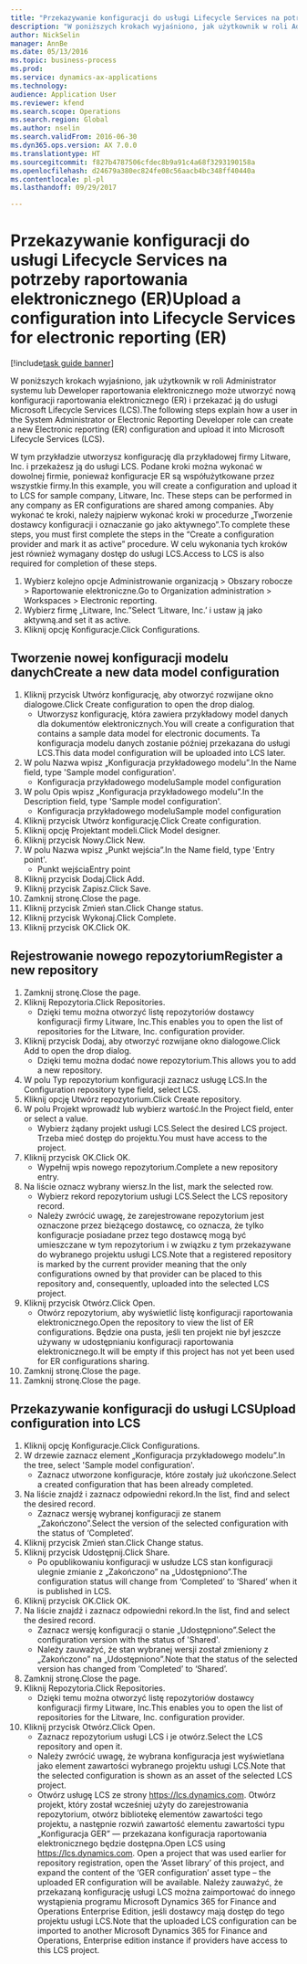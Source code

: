 ```yaml
--- 
title: "Przekazywanie konfiguracji do usługi Lifecycle Services na potrzeby raportowania elektronicznego (ER)"
description: "W poniższych krokach wyjaśniono, jak użytkownik w roli Administrator systemu lub Deweloper raportowania elektronicznego może utworzyć nową konfiguracji raportowania elektronicznego (ER) i przekazać ją do usługi Microsoft Lifecycle Services (LCS)."
author: NickSelin
manager: AnnBe
ms.date: 05/13/2016
ms.topic: business-process
ms.prod: 
ms.service: dynamics-ax-applications
ms.technology: 
audience: Application User
ms.reviewer: kfend
ms.search.scope: Operations
ms.search.region: Global
ms.author: nselin
ms.search.validFrom: 2016-06-30
ms.dyn365.ops.version: AX 7.0.0
ms.translationtype: HT
ms.sourcegitcommit: f827b4787506cfdec8b9a91c4a68f3293190158a
ms.openlocfilehash: d24679a380ec824fe08c56aacb4bc348ff40440a
ms.contentlocale: pl-pl
ms.lasthandoff: 09/29/2017

---
```

# <a name="upload-a-configuration-into-lifecycle-services-for-electronic-reporting-er"></a><span data-ttu-id="caeba-103">Przekazywanie konfiguracji do usługi Lifecycle Services na potrzeby raportowania elektronicznego (ER)</span><span class="sxs-lookup"><span data-stu-id="caeba-103">Upload a configuration into Lifecycle Services for electronic reporting (ER)</span></span>

[!include[task guide banner](../../includes/task-guide-banner.md)]

<span data-ttu-id="caeba-104">W poniższych krokach wyjaśniono, jak użytkownik w roli Administrator systemu lub Deweloper raportowania elektronicznego może utworzyć nową konfiguracji raportowania elektronicznego (ER) i przekazać ją do usługi Microsoft Lifecycle Services (LCS).</span><span class="sxs-lookup"><span data-stu-id="caeba-104">The following steps explain how a user in the System Administrator or Electronic Reporting Developer role can create a new Electronic reporting (ER) configuration and upload it into Microsoft Lifecycle Services (LCS).</span></span>

<span data-ttu-id="caeba-105">W tym przykładzie utworzysz konfigurację dla przykładowej firmy Litware, Inc. i przekażesz ją do usługi LCS. Podane kroki można wykonać w dowolnej firmie, ponieważ konfiguracje ER są współużytkowane przez wszystkie firmy.</span><span class="sxs-lookup"><span data-stu-id="caeba-105">In this example, you will create a configuration and upload it to LCS for sample company, Litware, Inc. These steps can be performed in any company as ER configurations are shared among companies.</span></span> <span data-ttu-id="caeba-106">Aby wykonać te kroki, należy najpierw wykonać kroki w procedurze „Tworzenie dostawcy konfiguracji i oznaczanie go jako aktywnego”.</span><span class="sxs-lookup"><span data-stu-id="caeba-106">To complete these steps, you must first complete the steps in the “Create a configuration provider and mark it as active” procedure.</span></span> <span data-ttu-id="caeba-107">W celu wykonania tych kroków jest również wymagany dostęp do usługi LCS.</span><span class="sxs-lookup"><span data-stu-id="caeba-107">Access to LCS is also required for completion of these steps.</span></span>

1. <span data-ttu-id="caeba-108">Wybierz kolejno opcje Administrowanie organizacją > Obszary robocze > Raportowanie elektroniczne.</span><span class="sxs-lookup"><span data-stu-id="caeba-108">Go to Organization administration > Workspaces > Electronic reporting.</span></span>
2. <span data-ttu-id="caeba-109">Wybierz firmę „Litware, Inc.”</span><span class="sxs-lookup"><span data-stu-id="caeba-109">Select ‘Litware, Inc.’</span></span> <span data-ttu-id="caeba-110">i ustaw ją jako aktywną.</span><span class="sxs-lookup"><span data-stu-id="caeba-110">and set it as active.</span></span>
3. <span data-ttu-id="caeba-111">Kliknij opcję Konfiguracje.</span><span class="sxs-lookup"><span data-stu-id="caeba-111">Click Configurations.</span></span>

## <a name="create-a-new-data-model-configuration"></a><span data-ttu-id="caeba-112">Tworzenie nowej konfiguracji modelu danych</span><span class="sxs-lookup"><span data-stu-id="caeba-112">Create a new data model configuration</span></span>
1. <span data-ttu-id="caeba-113">Kliknij przycisk Utwórz konfigurację, aby otworzyć rozwijane okno dialogowe.</span><span class="sxs-lookup"><span data-stu-id="caeba-113">Click Create configuration to open the drop dialog.</span></span>
    * <span data-ttu-id="caeba-114">Utworzysz konfigurację, która zawiera przykładowy model danych dla dokumentów elektronicznych.</span><span class="sxs-lookup"><span data-stu-id="caeba-114">You will create a configuration that contains a sample data model for electronic documents.</span></span> <span data-ttu-id="caeba-115">Ta konfiguracja modelu danych zostanie później przekazana do usługi LCS.</span><span class="sxs-lookup"><span data-stu-id="caeba-115">This data model configuration will be uploaded into LCS later.</span></span>  
2. <span data-ttu-id="caeba-116">W polu Nazwa wpisz „Konfiguracja przykładowego modelu”.</span><span class="sxs-lookup"><span data-stu-id="caeba-116">In the Name field, type 'Sample model configuration'.</span></span>
    * <span data-ttu-id="caeba-117">Konfiguracja przykładowego modelu</span><span class="sxs-lookup"><span data-stu-id="caeba-117">Sample model configuration</span></span>  
3. <span data-ttu-id="caeba-118">W polu Opis wpisz „Konfiguracja przykładowego modelu”.</span><span class="sxs-lookup"><span data-stu-id="caeba-118">In the Description field, type 'Sample model configuration'.</span></span>
    * <span data-ttu-id="caeba-119">Konfiguracja przykładowego modelu</span><span class="sxs-lookup"><span data-stu-id="caeba-119">Sample model configuration</span></span>  
4. <span data-ttu-id="caeba-120">Kliknij przycisk Utwórz konfigurację.</span><span class="sxs-lookup"><span data-stu-id="caeba-120">Click Create configuration.</span></span>
5. <span data-ttu-id="caeba-121">Kliknij opcję Projektant modeli.</span><span class="sxs-lookup"><span data-stu-id="caeba-121">Click Model designer.</span></span>
6. <span data-ttu-id="caeba-122">Kliknij przycisk Nowy.</span><span class="sxs-lookup"><span data-stu-id="caeba-122">Click New.</span></span>
7. <span data-ttu-id="caeba-123">W polu Nazwa wpisz „Punkt wejścia”.</span><span class="sxs-lookup"><span data-stu-id="caeba-123">In the Name field, type 'Entry point'.</span></span>
    * <span data-ttu-id="caeba-124">Punkt wejścia</span><span class="sxs-lookup"><span data-stu-id="caeba-124">Entry point</span></span>  
8. <span data-ttu-id="caeba-125">Kliknij przycisk Dodaj.</span><span class="sxs-lookup"><span data-stu-id="caeba-125">Click Add.</span></span>
9. <span data-ttu-id="caeba-126">Kliknij przycisk Zapisz.</span><span class="sxs-lookup"><span data-stu-id="caeba-126">Click Save.</span></span>
10. <span data-ttu-id="caeba-127">Zamknij stronę.</span><span class="sxs-lookup"><span data-stu-id="caeba-127">Close the page.</span></span>
11. <span data-ttu-id="caeba-128">Kliknij przycisk Zmień stan.</span><span class="sxs-lookup"><span data-stu-id="caeba-128">Click Change status.</span></span>
12. <span data-ttu-id="caeba-129">Kliknij przycisk Wykonaj.</span><span class="sxs-lookup"><span data-stu-id="caeba-129">Click Complete.</span></span>
13. <span data-ttu-id="caeba-130">Kliknij przycisk OK.</span><span class="sxs-lookup"><span data-stu-id="caeba-130">Click OK.</span></span>

## <a name="register-a-new--repository"></a><span data-ttu-id="caeba-131">Rejestrowanie nowego repozytorium</span><span class="sxs-lookup"><span data-stu-id="caeba-131">Register a new  repository</span></span>
1. <span data-ttu-id="caeba-132">Zamknij stronę.</span><span class="sxs-lookup"><span data-stu-id="caeba-132">Close the page.</span></span>
2. <span data-ttu-id="caeba-133">Kliknij Repozytoria.</span><span class="sxs-lookup"><span data-stu-id="caeba-133">Click Repositories.</span></span>
    * <span data-ttu-id="caeba-134">Dzięki temu można otworzyć listę repozytoriów dostawcy konfiguracji firmy Litware, Inc.</span><span class="sxs-lookup"><span data-stu-id="caeba-134">This enables you to open the list of repositories for the Litware, Inc. configuration provider.</span></span>  
3. <span data-ttu-id="caeba-135">Kliknij przycisk Dodaj, aby otworzyć rozwijane okno dialogowe.</span><span class="sxs-lookup"><span data-stu-id="caeba-135">Click Add to open the drop dialog.</span></span>
    * <span data-ttu-id="caeba-136">Dzięki temu można dodać nowe repozytorium.</span><span class="sxs-lookup"><span data-stu-id="caeba-136">This allows you to add a new repository.</span></span>  
4. <span data-ttu-id="caeba-137">W polu Typ repozytorium konfiguracji zaznacz usługę LCS.</span><span class="sxs-lookup"><span data-stu-id="caeba-137">In the Configuration repository type field, select LCS.</span></span>
5. <span data-ttu-id="caeba-138">Kliknij opcję Utwórz repozytorium.</span><span class="sxs-lookup"><span data-stu-id="caeba-138">Click Create repository.</span></span>
6. <span data-ttu-id="caeba-139">W polu Projekt wprowadź lub wybierz wartość.</span><span class="sxs-lookup"><span data-stu-id="caeba-139">In the Project field, enter or select a value.</span></span>
    * <span data-ttu-id="caeba-140">Wybierz żądany projekt usługi LCS.</span><span class="sxs-lookup"><span data-stu-id="caeba-140">Select the desired LCS project.</span></span> <span data-ttu-id="caeba-141">Trzeba mieć dostęp do projektu.</span><span class="sxs-lookup"><span data-stu-id="caeba-141">You must have access to the project.</span></span>  
7. <span data-ttu-id="caeba-142">Kliknij przycisk OK.</span><span class="sxs-lookup"><span data-stu-id="caeba-142">Click OK.</span></span>
    * <span data-ttu-id="caeba-143">Wypełnij wpis nowego repozytorium.</span><span class="sxs-lookup"><span data-stu-id="caeba-143">Complete a new repository entry.</span></span>  
8. <span data-ttu-id="caeba-144">Na liście oznacz wybrany wiersz.</span><span class="sxs-lookup"><span data-stu-id="caeba-144">In the list, mark the selected row.</span></span>
    * <span data-ttu-id="caeba-145">Wybierz rekord repozytorium usługi LCS.</span><span class="sxs-lookup"><span data-stu-id="caeba-145">Select the LCS repository record.</span></span>  
    * <span data-ttu-id="caeba-146">Należy zwrócić uwagę, że zarejestrowane repozytorium jest oznaczone przez bieżącego dostawcę, co oznacza, że tylko konfiguracje posiadane przez tego dostawcę mogą być umieszczane w tym repozytorium i w związku z tym przekazywane do wybranego projektu usługi LCS.</span><span class="sxs-lookup"><span data-stu-id="caeba-146">Note that a registered repository is marked by the current provider meaning that the only configurations owned by that provider can be placed to this repository and, consequently, uploaded into the selected LCS project.</span></span>  
9. <span data-ttu-id="caeba-147">Kliknij przycisk Otwórz.</span><span class="sxs-lookup"><span data-stu-id="caeba-147">Click Open.</span></span>
    * <span data-ttu-id="caeba-148">Otwórz repozytorium, aby wyświetlić listę konfiguracji raportowania elektronicznego.</span><span class="sxs-lookup"><span data-stu-id="caeba-148">Open the repository to view the list of ER configurations.</span></span> <span data-ttu-id="caeba-149">Będzie ona pusta, jeśli ten projekt nie był jeszcze używany w udostępnianiu konfiguracji raportowania elektronicznego.</span><span class="sxs-lookup"><span data-stu-id="caeba-149">It will be empty if this project has not yet been used for ER configurations sharing.</span></span>  
10. <span data-ttu-id="caeba-150">Zamknij stronę.</span><span class="sxs-lookup"><span data-stu-id="caeba-150">Close the page.</span></span>
11. <span data-ttu-id="caeba-151">Zamknij stronę.</span><span class="sxs-lookup"><span data-stu-id="caeba-151">Close the page.</span></span>

## <a name="upload-configuration-into-lcs"></a><span data-ttu-id="caeba-152">Przekazywanie konfiguracji do usługi LCS</span><span class="sxs-lookup"><span data-stu-id="caeba-152">Upload configuration into LCS</span></span>
1. <span data-ttu-id="caeba-153">Kliknij opcję Konfiguracje.</span><span class="sxs-lookup"><span data-stu-id="caeba-153">Click Configurations.</span></span>
2. <span data-ttu-id="caeba-154">W drzewie zaznacz element „Konfiguracja przykładowego modelu”.</span><span class="sxs-lookup"><span data-stu-id="caeba-154">In the tree, select 'Sample model configuration'.</span></span>
    * <span data-ttu-id="caeba-155">Zaznacz utworzone konfiguracje, które zostały już ukończone.</span><span class="sxs-lookup"><span data-stu-id="caeba-155">Select a created configuration that has been already completed.</span></span>  
3. <span data-ttu-id="caeba-156">Na liście znajdź i zaznacz odpowiedni rekord.</span><span class="sxs-lookup"><span data-stu-id="caeba-156">In the list, find and select the desired record.</span></span>
    * <span data-ttu-id="caeba-157">Zaznacz wersję wybranej konfiguracji ze stanem „Zakończono”.</span><span class="sxs-lookup"><span data-stu-id="caeba-157">Select the version of the selected configuration with the status of ‘Completed’.</span></span>  
4. <span data-ttu-id="caeba-158">Kliknij przycisk Zmień stan.</span><span class="sxs-lookup"><span data-stu-id="caeba-158">Click Change status.</span></span>
5. <span data-ttu-id="caeba-159">Kliknij przycisk Udostępnij.</span><span class="sxs-lookup"><span data-stu-id="caeba-159">Click Share.</span></span>
    * <span data-ttu-id="caeba-160">Po opublikowaniu konfiguracji w usłudze LCS stan konfiguracji ulegnie zmianie z „Zakończono” na „Udostępniono”.</span><span class="sxs-lookup"><span data-stu-id="caeba-160">The configuration status will change from ‘Completed’ to ‘Shared’ when it is published in LCS.</span></span>  
6. <span data-ttu-id="caeba-161">Kliknij przycisk OK.</span><span class="sxs-lookup"><span data-stu-id="caeba-161">Click OK.</span></span>
7. <span data-ttu-id="caeba-162">Na liście znajdź i zaznacz odpowiedni rekord.</span><span class="sxs-lookup"><span data-stu-id="caeba-162">In the list, find and select the desired record.</span></span>
    * <span data-ttu-id="caeba-163">Zaznacz wersję konfiguracji o stanie „Udostępniono”.</span><span class="sxs-lookup"><span data-stu-id="caeba-163">Select the configuration version with the status of 'Shared'.</span></span>  
    * <span data-ttu-id="caeba-164">Należy zauważyć, że stan wybranej wersji został zmieniony z „Zakończono” na „Udostępniono”.</span><span class="sxs-lookup"><span data-stu-id="caeba-164">Note that the status of the selected version has changed from ‘Completed’ to ‘Shared’.</span></span>  
8. <span data-ttu-id="caeba-165">Zamknij stronę.</span><span class="sxs-lookup"><span data-stu-id="caeba-165">Close the page.</span></span>
9. <span data-ttu-id="caeba-166">Kliknij Repozytoria.</span><span class="sxs-lookup"><span data-stu-id="caeba-166">Click Repositories.</span></span>
    * <span data-ttu-id="caeba-167">Dzięki temu można otworzyć listę repozytoriów dostawcy konfiguracji firmy Litware, Inc.</span><span class="sxs-lookup"><span data-stu-id="caeba-167">This enables you to open the list of repositories for the Litware, Inc. configuration provider.</span></span>  
10. <span data-ttu-id="caeba-168">Kliknij przycisk Otwórz.</span><span class="sxs-lookup"><span data-stu-id="caeba-168">Click Open.</span></span>
    * <span data-ttu-id="caeba-169">Zaznacz repozytorium usługi LCS i je otwórz.</span><span class="sxs-lookup"><span data-stu-id="caeba-169">Select the LCS repository and open it.</span></span>  
    * <span data-ttu-id="caeba-170">Należy zwrócić uwagę, że wybrana konfiguracja jest wyświetlana jako element zawartości wybranego projektu usługi LCS.</span><span class="sxs-lookup"><span data-stu-id="caeba-170">Note that the selected configuration is shown as an asset of the selected LCS project.</span></span>  
    * <span data-ttu-id="caeba-171">Otwórz usługę LCS ze strony https://lcs.dynamics.com. Otwórz projekt, który został wcześniej użyty do zarejestrowania repozytorium, otwórz bibliotekę elementów zawartości tego projektu, a następnie rozwiń zawartość elementu zawartości typu „Konfiguracja GER” — przekazana konfiguracja raportowania elektronicznego będzie dostępna.</span><span class="sxs-lookup"><span data-stu-id="caeba-171">Open LCS using https://lcs.dynamics.com. Open a project that was used earlier for repository registration, open the ‘Asset library’ of this project, and expand the content of the ‘GER configuration’ asset type – the uploaded ER configuration will be available.</span></span> <span data-ttu-id="caeba-172">Należy zauważyć, że przekazaną konfigurację usługi LCS można zaimportować do innego wystąpienia programu Microsoft Dynamics 365 for Finance and Operations Enterprise Edition, jeśli dostawcy mają dostęp do tego projektu usługi LCS.</span><span class="sxs-lookup"><span data-stu-id="caeba-172">Note that the uploaded LCS configuration can be imported to another Microsoft Dynamics 365 for Finance and Operations, Enterprise edition instance if providers have access to this LCS project.</span></span>  


